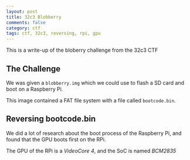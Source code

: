 ```yaml
---
layout: post
title: 32c3 Blobberry
comments: false
category: ctf
tags: ctf, 32c3, reversing, rpi, gpu
---
```


This is a write-up of the bloberry challenge from the 32c3 CTF


## The Challenge

We was given a `blobberry.img` which we could use to flash a SD card and boot on a Raspberry Pi.

This image contained a FAT file system with a file called `bootcode.bin`.


## Reversing bootcode.bin

We did a lot of research about the boot process of the Raspberry Pi,
and found that the GPU boots first on the RPi.

The GPU of the RPi is a *VideoCore 4*, and the SoC is named *BCM2835*


